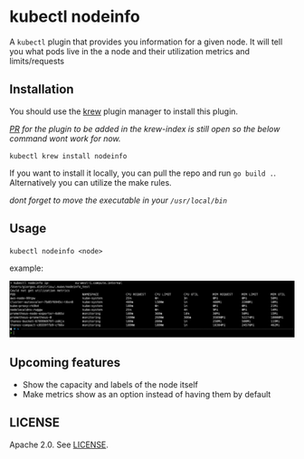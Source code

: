# kubectl nodeinfo

A `kubectl` plugin that provides you information for a given node. It will tell you what pods live in the a node and their utilization metrics and limits/requests

## Installation

You should use the [krew](https://krew.sigs.k8s.io/) plugin manager to install this plugin.

_[PR](https://github.com/kubernetes-sigs/krew-index/pull/2029) for the plugin to be added in the krew-index is still open so the below command wont work for now._
```
kubectl krew install nodeinfo
```
If you want to install it locally, you can pull the repo and run `go build .`. Alternatively you can utilize the make rules.

_dont forget to move the executable in your `/usr/local/bin`_


## Usage

`kubectl nodeinfo <node>`

example:

![nodeinfo example](assets/nodeinfo_example.png)

## Upcoming features

* Show the capacity and labels of the node itself
* Make metrics show as an option instead of having them by default


## LICENSE

Apache 2.0. See [LICENSE](./LICENSE).
